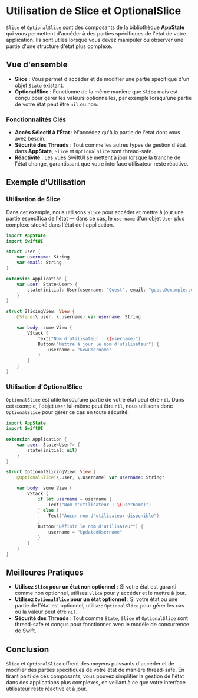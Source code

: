 # Utilisation de Slice et OptionalSlice

`Slice` et `OptionalSlice` sont des composants de la bibliothèque **AppState** qui vous permettent d'accéder à des parties spécifiques de l'état de votre application. Ils sont utiles lorsque vous devez manipuler ou observer une partie d'une structure d'état plus complexe.

## Vue d'ensemble

- **Slice** : Vous permet d'accéder et de modifier une partie spécifique d'un objet `State` existant.
- **OptionalSlice** : Fonctionne de la même manière que `Slice` mais est conçu pour gérer les valeurs optionnelles, par exemple lorsqu'une partie de votre état peut être `nil` ou non.

### Fonctionnalités Clés

- **Accès Sélectif à l'État** : N'accédez qu'à la partie de l'état dont vous avez besoin.
- **Sécurité des Threads** : Tout comme les autres types de gestion d'état dans **AppState**, `Slice` et `OptionalSlice` sont thread-safe.
- **Réactivité** : Les vues SwiftUI se mettent à jour lorsque la tranche de l'état change, garantissant que votre interface utilisateur reste réactive.

## Exemple d'Utilisation

### Utilisation de Slice

Dans cet exemple, nous utilisons `Slice` pour accéder et mettre à jour une partie específica de l'état — dans ce cas, le `username` d'un objet `User` plus complexe stocké dans l'état de l'application.

```swift
import AppState
import SwiftUI

struct User {
    var username: String
    var email: String
}

extension Application {
    var user: State<User> {
        state(initial: User(username: "Guest", email: "guest@example.com"))
    }
}

struct SlicingView: View {
    @Slice(\.user, \.username) var username: String

    var body: some View {
        VStack {
            Text("Nom d'utilisateur : \(username)")
            Button("Mettre à jour le nom d'utilisateur") {
                username = "NewUsername"
            }
        }
    }
}
```

### Utilisation d'OptionalSlice

`OptionalSlice` est utile lorsqu'une partie de votre état peut être `nil`. Dans cet exemple, l'objet `User` lui-même peut être `nil`, nous utilisons donc `OptionalSlice` pour gérer ce cas en toute sécurité.

```swift
import AppState
import SwiftUI

extension Application {
    var user: State<User?> {
        state(initial: nil)
    }
}

struct OptionalSlicingView: View {
    @OptionalSlice(\.user, \.username) var username: String?

    var body: some View {
        VStack {
            if let username = username {
                Text("Nom d'utilisateur : \(username)")
            } else {
                Text("Aucun nom d'utilisateur disponible")
            }
            Button("Définir le nom d'utilisateur") {
                username = "UpdatedUsername"
            }
        }
    }
}
```

## Meilleures Pratiques

- **Utilisez `Slice` pour un état non optionnel** : Si votre état est garanti comme non optionnel, utilisez `Slice` pour y accéder et le mettre à jour.
- **Utilisez `OptionalSlice` pour un état optionnel** : Si votre état ou une partie de l'état est optionnel, utilisez `OptionalSlice` pour gérer les cas où la valeur peut être `nil`.
- **Sécurité des Threads** : Tout comme `State`, `Slice` et `OptionalSlice` sont thread-safe et conçus pour fonctionner avec le modèle de concurrence de Swift.

## Conclusion

`Slice` et `OptionalSlice` offrent des moyens puissants d'accéder et de modifier des parties spécifiques de votre état de manière thread-safe. En tirant parti de ces composants, vous pouvez simplifier la gestion de l'état dans des applications plus complexes, en veillant à ce que votre interface utilisateur reste réactive et à jour.
